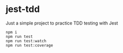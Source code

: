 # jest-tdd

Just a simple project to practice TDD testing with Jest

```
npm i
npm run test
npm run test:watch
npm run test:coverage
```
